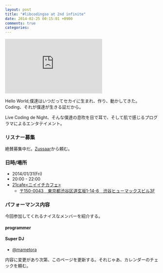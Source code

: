 ```yaml
---
layout: post
title: "#libcodingso at 2nd infinite"
date: 2014-02-25 00:15:01 +0900
comments: true
categories: 
---
```


<iframe src="https://onedrive.live.com/embed?cid=DB936D0EE3E893FF&resid=DB936D0EE3E893FF%214772&authkey=AB2NMmB8elLeahk" width="319" height="179" frameborder="0" scrolling="no"></iframe>

Hello World,僕達はいつだってセカイに生まれ、作り、動かしてきた。Coding、それが僕達が生きる証だから。

Live Coding de Night、そんな僕達の息吹を目で耳で、そして肌で感じるプログラマによるエンタテイメント。

### リスナー募集

絶賛募集中だ。[Zussaar](http://www.zusaar.com/event/4137003)から頼む。

### 日時/場所

 - 2014/01/31(Fri)
 - 20:00 - 22:00
 - [21cafe<ニイイチカフェ>](http://www.ni-ichicafe.com/)
     - [〒150-0043　東京都渋谷区道玄坂1-14-6　渋谷ヒューマックスビル3F](https://maps.google.com/maps?q=%E3%80%92150-0043%E3%80%80%E6%9D%B1%E4%BA%AC%E9%83%BD%E6%B8%8B%E8%B0%B7%E5%8C%BA%E9%81%93%E7%8E%84%E5%9D%821-14-6%E3%80%80%E6%B8%8B%E8%B0%B7%E3%83%92%E3%83%A5%E3%83%BC%E3%83%9E%E3%83%83%E3%82%AF%E3%82%B9%E3%83%93%E3%83%AB3F&hl=ja&ie=UTF8&sll=37.0625,-95.677068&sspn=43.307813,78.662109&hnear=%E6%97%A5%E6%9C%AC,+%E6%9D%B1%E4%BA%AC%E9%83%BD%E6%B8%8B%E8%B0%B7%E5%8C%BA%E9%81%93%E7%8E%84%E5%9D%82%EF%BC%91%E4%B8%81%E7%9B%AE%EF%BC%91%EF%BC%94%E2%88%92%EF%BC%96+%E4%BD%8F%E5%8F%8B%E4%B8%8D%E5%8B%95%E7%94%A3%E6%B8%8B%E8%B0%B7%E3%83%92%E3%83%A5%E3%83%BC%E3%83%9E%E3%83%83%E3%82%AF%E3%82%B9%E3%83%93%E3%83%AB&t=m&z=16)


### パフォーマンス内容

今回参加してくれるナイスなメンバーを紹介する。


#### programmer

<!-- ここにパフォーマンスの情報を書いていってください。

フォーマットは


 - [あなたの名前](Twitterなどのリンク)
     - パフォーマンスのタイトル
     - 言語、フレームワーク
     - 内容s

 -->
#### Super DJ

 - [@mametora](https://twitter.com/mametora)


内容に変更があり次第、このページを更新する。それじゃあ、カレンダーのチェックを頼む。
